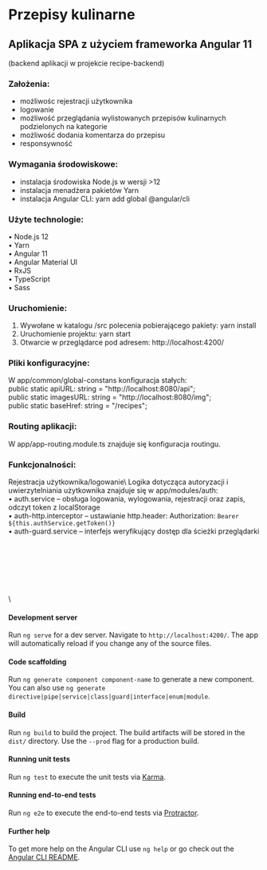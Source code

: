 # Przepisy kulinarne
## Aplikacja SPA z użyciem frameworka Angular 11
(backend aplikacji w projekcie recipe-backend)

### Założenia:
- możliwośc rejestracji użytkownika
- logowanie
- możliwość przeglądania wylistowanych przepisów kulinarnych podzielonych na kategorie
- możliwość dodania komentarza do przepisu
- responsywność

### Wymagania środowiskowe:
- instalacja środowiska Node.js w wersji >12
- instalacja menadżera pakietów Yarn
- instalacja Angular CLI: yarn add global @angular/cli

### Użyte technologie:
• Node.js 12\
• Yarn\
• Angular 11\
• Angular Material UI\
• RxJS\
• TypeScript\
• Sass

### Uruchomienie:
1. Wywołane w katalogu /src polecenia pobierającego pakiety: yarn install
2. Uruchomienie projektu: yarn start
3. Otwarcie w przeglądarce pod adresem: http://localhost:4200/

### Pliki konfiguracyjne:
W app/common/global-constans konfiguracja stałych: \
public static apiURL: string = "http://localhost:8080/api"; \
public static imagesURL: string = "http://localhost:8080/img"; \
public static baseHref: string = "/recipes";

### Routing aplikacji:
W app/app-routing.module.ts znajduje się konfiguracja routingu.

### Funkcjonalności:
Rejestracja użytkownika/logowanie\ 
Logika dotycząca autoryzacji i uwierzytelniania użytkownika znajduje się w app/modules/auth:\
• auth.service – obsługa logowania, wylogowania, rejestracji oraz zapis, odczyt token z localStorage \
• auth-http.interceptor – ustawianie http.header: Authorization: `Bearer ${this.authService.getToken()}` \
• auth-guard.service – interfejs weryfikujący dostęp dla ścieżki przeglądarki
\
\
\
\
\
\
\
\
\
#### Development server

Run `ng serve` for a dev server. Navigate to `http://localhost:4200/`. The app will automatically reload if you change any of the source files.

#### Code scaffolding

Run `ng generate component component-name` to generate a new component. You can also use `ng generate directive|pipe|service|class|guard|interface|enum|module`.

#### Build

Run `ng build` to build the project. The build artifacts will be stored in the `dist/` directory. Use the `--prod` flag for a production build.

#### Running unit tests

Run `ng test` to execute the unit tests via [Karma](https://karma-runner.github.io).

#### Running end-to-end tests

Run `ng e2e` to execute the end-to-end tests via [Protractor](http://www.protractortest.org/).

#### Further help

To get more help on the Angular CLI use `ng help` or go check out the [Angular CLI README](https://github.com/angular/angular-cli/blob/master/README.md).
